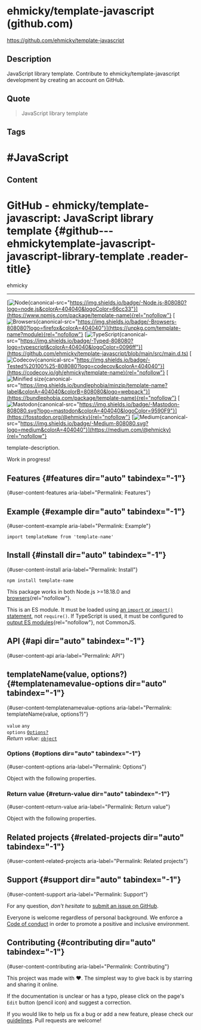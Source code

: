 # ehmicky/template-javascript (github.com)

<https://github.com/ehmicky/template-javascript>

## Description

JavaScript library template. Contribute to ehmicky/template-javascript development by creating an account on GitHub.

## Quote

> JavaScript library template

## Tags

# #JavaScript

## Content

# GitHub - ehmicky/template-javascript: JavaScript library template {#github---ehmickytemplate-javascript-javascript-library-template .reader-title}

ehmicky

------------------------------------------------------------------------

[![Node](https://camo.githubusercontent.com/f5a5494a35efc3469e8f52aaf2642bbe77dc39c2105f4c5b4c0945ad0cb3f45e/68747470733a2f2f696d672e736869656c64732e696f2f62616467652f2d4e6f64652e6a732d3830383038303f6c6f676f3d6e6f64652e6a7326636f6c6f72413d343034303430266c6f676f436f6c6f723d363663633333){canonical-src="https://img.shields.io/badge/-Node.js-808080?logo=node.js&colorA=404040&logoColor=66cc33"}](https://www.npmjs.com/package/template-name){rel="nofollow"}
[![Browsers](https://camo.githubusercontent.com/dcf7184d1677759094a675173c102b18ea519468565979813897e3be0c1d1d13/68747470733a2f2f696d672e736869656c64732e696f2f62616467652f2d42726f77736572732d3830383038303f6c6f676f3d66697265666f7826636f6c6f72413d343034303430){canonical-src="https://img.shields.io/badge/-Browsers-808080?logo=firefox&colorA=404040"}](https://unpkg.com/template-name?module){rel="nofollow"}
[![TypeScript](https://camo.githubusercontent.com/87389ae54a1ea8e2d17c62dba54dd0b79a24714429e8226690f06c80d1b8399a/68747470733a2f2f696d672e736869656c64732e696f2f62616467652f2d54797065642d3830383038303f6c6f676f3d7479706573637269707426636f6c6f72413d343034303430266c6f676f436f6c6f723d303039366666){canonical-src="https://img.shields.io/badge/-Typed-808080?logo=typescript&colorA=404040&logoColor=0096ff"}](https://github.com/ehmicky/template-javascript/blob/main/src/main.d.ts)
[![Codecov](https://camo.githubusercontent.com/3c606cd1d84391e25b7009102be477b62f07289f2f89ba5016a6bb5b13b048ab/68747470733a2f2f696d672e736869656c64732e696f2f62616467652f2d5465737465642532303130302532352d3830383038303f6c6f676f3d636f6465636f7626636f6c6f72413d343034303430){canonical-src="https://img.shields.io/badge/-Tested%20100%25-808080?logo=codecov&colorA=404040"}](https://codecov.io/gh/ehmicky/template-name){rel="nofollow"}
[![Minified size](https://camo.githubusercontent.com/3f59389b42aac6959963076490391b5c41e057c5f0f94eb40e2d2b6c2e93a9c9/68747470733a2f2f696d672e736869656c64732e696f2f62756e646c6570686f6269612f6d696e7a69702f74656d706c6174652d6e616d653f6c6162656c26636f6c6f72413d34303430343026636f6c6f72423d383038303830266c6f676f3d7765627061636b){canonical-src="https://img.shields.io/bundlephobia/minzip/template-name?label&colorA=404040&colorB=808080&logo=webpack"}](https://bundlephobia.com/package/template-name){rel="nofollow"}
[![Mastodon](https://camo.githubusercontent.com/e90b8928fddb2c7181e7a8eb795417d2bfe0e193e4ffca5ff3a403ca9b620d99/68747470733a2f2f696d672e736869656c64732e696f2f62616467652f2d4d6173746f646f6e2d3830383038302e7376673f6c6f676f3d6d6173746f646f6e26636f6c6f72413d343034303430266c6f676f436f6c6f723d393539304639){canonical-src="https://img.shields.io/badge/-Mastodon-808080.svg?logo=mastodon&colorA=404040&logoColor=9590F9"}](https://fosstodon.org/@ehmicky){rel="nofollow"}
[![Medium](https://camo.githubusercontent.com/3d1bd5f1618182155f7b5a0de2c46e2aa8757aa4887f77cb36657a8ed5d6c305/68747470733a2f2f696d672e736869656c64732e696f2f62616467652f2d4d656469756d2d3830383038302e7376673f6c6f676f3d6d656469756d26636f6c6f72413d343034303430){canonical-src="https://img.shields.io/badge/-Medium-808080.svg?logo=medium&colorA=404040"}](https://medium.com/@ehmicky){rel="nofollow"}

template-description.

Work in progress!

## Features {#features dir="auto" tabindex="-1"}

[](#features){#user-content-features aria-label="Permalink: Features"}

## Example {#example dir="auto" tabindex="-1"}

[](#example){#user-content-example aria-label="Permalink: Example"}

    import templateName from 'template-name'

## Install {#install dir="auto" tabindex="-1"}

[](#install){#user-content-install aria-label="Permalink: Install"}

    npm install template-name

This package works in both Node.js \>=18.18.0 and
[browsers](https://raw.githubusercontent.com/ehmicky/dev-tasks/main/src/browserslist){rel="nofollow"}.

This is an ES module. It must be loaded using
[an `import` or `import()` statement](https://gist.github.com/sindresorhus/a39789f98801d908bbc7ff3ecc99d99c),
not `require()`. If TypeScript is used, it must be configured to
[output ES modules](https://www.typescriptlang.org/docs/handbook/esm-node.html){rel="nofollow"},
not CommonJS.

## API {#api dir="auto" tabindex="-1"}

[](#api){#user-content-api aria-label="Permalink: API"}

## templateName(value, options?) {#templatenamevalue-options dir="auto" tabindex="-1"}

[](#templatenamevalue-options){#user-content-templatenamevalue-options aria-label="Permalink: templateName(value, options?)"}

`value` `any`\
`options` [`Options?`](#options)\
*Return value*: [`object`](#return-value)

### Options {#options dir="auto" tabindex="-1"}

[](#options){#user-content-options aria-label="Permalink: Options"}

Object with the following properties.

### Return value {#return-value dir="auto" tabindex="-1"}

[](#return-value){#user-content-return-value aria-label="Permalink: Return value"}

Object with the following properties.

## Related projects {#related-projects dir="auto" tabindex="-1"}

[](#related-projects){#user-content-related-projects aria-label="Permalink: Related projects"}

## Support {#support dir="auto" tabindex="-1"}

[](#support){#user-content-support aria-label="Permalink: Support"}

For any question, *don\'t hesitate* to [submit an issue on GitHub](https://github.com/ehmicky/template-javascript/issues).

Everyone is welcome regardless of personal background. We enforce a
[Code of conduct](https://github.com/ehmicky/template-javascript/blob/main/CODE_OF_CONDUCT.md) in order to promote a positive and
inclusive environment.

## Contributing {#contributing dir="auto" tabindex="-1"}

[](#contributing){#user-content-contributing aria-label="Permalink: Contributing"}

This project was made with ❤️. The simplest way to give back is by starring and
sharing it online.

If the documentation is unclear or has a typo, please click on the page\'s `Edit`
button (pencil icon) and suggest a correction.

If you would like to help us fix a bug or add a new feature, please check our
[guidelines](https://github.com/ehmicky/template-javascript/blob/main/CONTRIBUTING.md). Pull requests are welcome!
